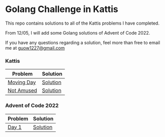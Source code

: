 # Golang Challenge in Kattis

This repo contains solutions to all of the Kattis problems I have completed.

From 12/05, I will add some Golang solutions of Advent of Code 2022.

If you have any questions regarding a solution, feel more than free to email me at guow1227@gmail.com

### Kattis

| Problem     | Solution |
| ----------- | ----------- |
| [Moving Day  ](https://open.kattis.com/problems/movingday)     | [Solution](MovingDay/MovingDay.go)      |
| [Not Amused](https://open.kattis.com/problems/notamused)   | [Solution](NotAmused/NotAmused.go)        |

### Advent of Code 2022
| Problem     | Solution |
| ----------- | ----------- |
| [Day 1 ](https://adventofcode.com/2022/day/1)     | [Solution](Day1/Calorie%20Counting.go)      |
